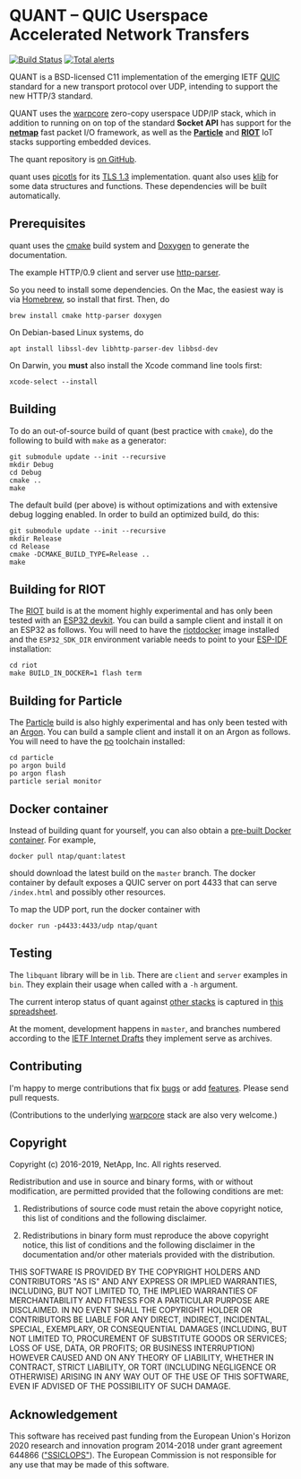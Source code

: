 # QUANT – QUIC Userspace Accelerated Network Transfers

[![Build Status](https://travis-ci.org/NTAP/quant.svg?branch=master)](https://travis-ci.org/NTAP/quant)
[![Total alerts](https://img.shields.io/lgtm/alerts/g/NTAP/quant.svg?logo=lgtm&logoWidth=18)](https://lgtm.com/projects/g/NTAP/quant/alerts/)

QUANT is a BSD-licensed C11 implementation of the emerging IETF
[QUIC](https://quicwg.github.io/) standard for a new transport protocol over
UDP, intending to support the new HTTP/3 standard.

QUANT uses the [warpcore](https://github.com/NTAP/warpcore) zero-copy userspace
UDP/IP stack, which in addition to running on on top of the standard **Socket
API** has support for the **[netmap](http://info.iet.unipi.it/~luigi/netmap/)**
fast packet I/O framework, as well as the
**[Particle](https://github.com/particle-iot/device-os)** and
**[RIOT](http://riot-os.org/)** IoT stacks supporting embedded devices.

The quant repository is [on GitHub](https://github.com/NTAP/quant).

quant uses [picotls](https://github.com/h2o/picotls) for its [TLS
1.3](https://datatracker.ietf.org/doc/draft-ietf-tls-tls13/) implementation.
quant also uses [klib](https://github.com/attractivechaos/klib) for some data
structures and functions. These dependencies will be built automatically.


## Prerequisites

quant uses the [cmake](https://cmake.org/) build system and
[Doxygen](http://www.doxygen.nl/) to generate the documentation.

The example HTTP/0.9 client and server use
[http-parser](https://github.com/nodejs/http-parser).

So you need to install some dependencies. On the Mac, the easiest way is via
[Homebrew](http://brew.sh/), so install that first. Then, do

    brew install cmake http-parser doxygen

On Debian-based Linux systems, do

    apt install libssl-dev libhttp-parser-dev libbsd-dev

On Darwin, you **must** also install the Xcode command line tools first:

    xcode-select --install


## Building
To do an out-of-source build of quant (best practice with `cmake`), do the
following to build with `make` as a generator:

    git submodule update --init --recursive
    mkdir Debug
    cd Debug
    cmake ..
    make

The default build (per above) is without optimizations and with extensive debug
logging enabled. In order to build an optimized build, do this:

    git submodule update --init --recursive
    mkdir Release
    cd Release
    cmake -DCMAKE_BUILD_TYPE=Release ..
    make


## Building for RIOT

The [RIOT](http://riot-os.org/) build is at the moment highly experimental and
has only been tested with an [ESP32
devkit](https://docs.espressif.com/projects/esp-idf/en/latest/hw-reference/get-started-devkitc.html).
You can build a sample client and install it on an ESP32 as follows. You will
need to have the [riotdocker](https://github.com/RIOT-OS/riotdocker) image
installed and the `ESP32_SDK_DIR` environment variable needs to point to your
[ESP-IDF](https://api.riot-os.org/group__cpu__esp32.html) installation:

    cd riot
    make BUILD_IN_DOCKER=1 flash term


## Building for Particle

The [Particle](https://github.com/particle-iot/device-os) build is also highly
experimental and has only been tested with an [Argon](https://docs.particle.io/datasheets/wi-fi/argon-datasheet/).
You can build a sample client and install it on an Argon as follows. You will
need to have the [po](https://github.com/nrobinson2000/po) toolchain
installed:

    cd particle
    po argon build
    po argon flash
    particle serial monitor


## Docker container

Instead of building quant for yourself, you can also obtain a [pre-built Docker
container](https://cloud.docker.com/u/ntap/repository/docker/ntap/quant/). For
example,

    docker pull ntap/quant:latest

should download the latest build on the `master` branch. The docker container by
default exposes a QUIC server on port 4433 that can serve `/index.html` and
possibly other resources.

To map the UDP port, run the docker container with

    docker run -p4433:4433/udp ntap/quant


## Testing

The `libquant` library will be in `lib`. There are `client` and `server`
examples in `bin`. They explain their usage when called with a `-h` argument.

The current interop status of quant against [other
stacks](https://github.com/quicwg/base-drafts/wiki/Implementations) is captured
in [this
spreadsheet](https://docs.google.com/spreadsheets/d/1D0tW89vOoaScs3IY9RGC0UesWGAwE6xyLk0l4JtvTVg/edit#gid=1510984897).

At the moment, development happens in `master`, and branches numbered according
to the [IETF Internet Drafts](https://quicwg.github.io/) they implement serve as
archives.

## Contributing

I'm happy to merge contributions that fix
[bugs](https://github.com/NTAP/quant/issues?q=is%3Aopen+is%3Aissue+label%3Abug)
or add
[features](https://github.com/NTAP/quant/issues?q=is%3Aopen+is%3Aissue+label%3Aenhancement).
Please send pull requests.

(Contributions to the underlying [warpcore](https://github.com/NTAP/warpcore)
stack are also very welcome.)


## Copyright

Copyright (c) 2016-2019, NetApp, Inc.
All rights reserved.

Redistribution and use in source and binary forms, with or without modification,
are permitted provided that the following conditions are met:

1. Redistributions of source code must retain the above copyright notice, this
   list of conditions and the following disclaimer.

2. Redistributions in binary form must reproduce the above copyright notice,
   this list of conditions and the following disclaimer in the documentation
   and/or other materials provided with the distribution.

THIS SOFTWARE IS PROVIDED BY THE COPYRIGHT HOLDERS AND CONTRIBUTORS "AS IS" AND
ANY EXPRESS OR IMPLIED WARRANTIES, INCLUDING, BUT NOT LIMITED TO, THE IMPLIED
WARRANTIES OF MERCHANTABILITY AND FITNESS FOR A PARTICULAR PURPOSE ARE
DISCLAIMED. IN NO EVENT SHALL THE COPYRIGHT HOLDER OR CONTRIBUTORS BE LIABLE FOR
ANY DIRECT, INDIRECT, INCIDENTAL, SPECIAL, EXEMPLARY, OR CONSEQUENTIAL DAMAGES
(INCLUDING, BUT NOT LIMITED TO, PROCUREMENT OF SUBSTITUTE GOODS OR SERVICES;
LOSS OF USE, DATA, OR PROFITS; OR BUSINESS INTERRUPTION) HOWEVER CAUSED AND ON
ANY THEORY OF LIABILITY, WHETHER IN CONTRACT, STRICT LIABILITY, OR TORT
(INCLUDING NEGLIGENCE OR OTHERWISE) ARISING IN ANY WAY OUT OF THE USE OF THIS
SOFTWARE, EVEN IF ADVISED OF THE POSSIBILITY OF SUCH DAMAGE.


## Acknowledgement

This software has received past funding from the European Union's Horizon 2020
research and innovation program 2014-2018 under grant agreement 644866
(["SSICLOPS"](https://ssiclops.eu/)). The European Commission is not responsible
for any use that may be made of this software.


[//]: # (@example client.c)
[//]: # (@example server.c)
